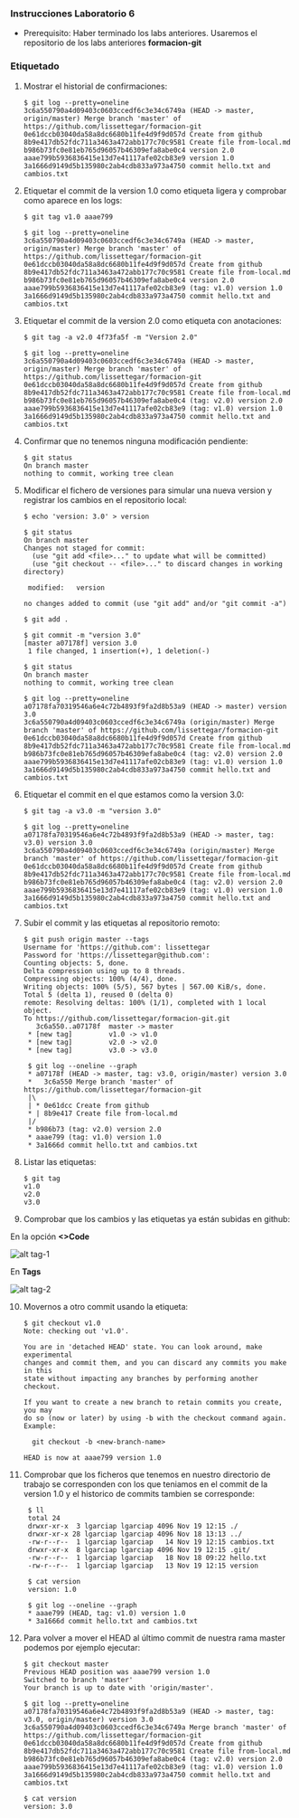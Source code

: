 ### Instrucciones Laboratorio 6

* Prerequisito: Haber terminado los labs anteriores. Usaremos el repositorio de los labs anteriores **formacion-git**

### Etiquetado

1. Mostrar el historial de confirmaciones:

       $ git log --pretty=oneline
       3c6a550790a4d09403c0603ccedf6c3e34c6749a (HEAD -> master, origin/master) Merge branch 'master' of https://github.com/lissettegar/formacion-git
       0e61dccb03040da58a8dc6680b11fe4d9f9d057d Create from github
       8b9e417db52fdc711a3463a472abb177c70c9581 Create file from-local.md
       b986b73fc0e81eb765d96057b46309efa8abe0c4 version 2.0
       aaae799b5936836415e13d7e41117afe02cb83e9 version 1.0
       3a1666d9149d5b135980c2ab4cdb833a973a4750 commit hello.txt and cambios.txt

2. Etiquetar el commit de la version 1.0 como etiqueta ligera y comprobar como aparece en los logs:

       $ git tag v1.0 aaae799

       $ git log --pretty=oneline
       3c6a550790a4d09403c0603ccedf6c3e34c6749a (HEAD -> master, origin/master) Merge branch 'master' of https://github.com/lissettegar/formacion-git
       0e61dccb03040da58a8dc6680b11fe4d9f9d057d Create from github
       8b9e417db52fdc711a3463a472abb177c70c9581 Create file from-local.md
       b986b73fc0e81eb765d96057b46309efa8abe0c4 version 2.0
       aaae799b5936836415e13d7e41117afe02cb83e9 (tag: v1.0) version 1.0
       3a1666d9149d5b135980c2ab4cdb833a973a4750 commit hello.txt and cambios.txt

3. Etiquetar el commit de la version 2.0 como etiqueta con anotaciones:

       $ git tag -a v2.0 4f73fa5f -m "Version 2.0"

       $ git log --pretty=oneline
       3c6a550790a4d09403c0603ccedf6c3e34c6749a (HEAD -> master, origin/master) Merge branch 'master' of https://github.com/lissettegar/formacion-git
       0e61dccb03040da58a8dc6680b11fe4d9f9d057d Create from github
       8b9e417db52fdc711a3463a472abb177c70c9581 Create file from-local.md
       b986b73fc0e81eb765d96057b46309efa8abe0c4 (tag: v2.0) version 2.0
       aaae799b5936836415e13d7e41117afe02cb83e9 (tag: v1.0) version 1.0
       3a1666d9149d5b135980c2ab4cdb833a973a4750 commit hello.txt and cambios.txt

4. Confirmar que no tenemos ninguna modificación pendiente:

       $ git status
       On branch master
       nothing to commit, working tree clean

5. Modificar el fichero de versiones para simular una nueva version y registrar los cambios en el repositorio local:

       $ echo 'version: 3.0' > version

       $ git status
       On branch master
       Changes not staged for commit:
         (use "git add <file>..." to update what will be committed)
         (use "git checkout -- <file>..." to discard changes in working directory)

       	modified:   version

       no changes added to commit (use "git add" and/or "git commit -a")

       $ git add .

       $ git commit -m "version 3.0"
       [master a07178f] version 3.0
        1 file changed, 1 insertion(+), 1 deletion(-)

       $ git status
       On branch master
       nothing to commit, working tree clean

       $ git log --pretty=oneline
       a07178fa70319546a6e4c72b4893f9fa2d8b53a9 (HEAD -> master) version 3.0
       3c6a550790a4d09403c0603ccedf6c3e34c6749a (origin/master) Merge branch 'master' of https://github.com/lissettegar/formacion-git
       0e61dccb03040da58a8dc6680b11fe4d9f9d057d Create from github
       8b9e417db52fdc711a3463a472abb177c70c9581 Create file from-local.md
       b986b73fc0e81eb765d96057b46309efa8abe0c4 (tag: v2.0) version 2.0
       aaae799b5936836415e13d7e41117afe02cb83e9 (tag: v1.0) version 1.0
       3a1666d9149d5b135980c2ab4cdb833a973a4750 commit hello.txt and cambios.txt

6. Etiquetar el commit en el que estamos como la version 3.0:

       $ git tag -a v3.0 -m "version 3.0"

       $ git log --pretty=oneline
       a07178fa70319546a6e4c72b4893f9fa2d8b53a9 (HEAD -> master, tag: v3.0) version 3.0
       3c6a550790a4d09403c0603ccedf6c3e34c6749a (origin/master) Merge branch 'master' of https://github.com/lissettegar/formacion-git
       0e61dccb03040da58a8dc6680b11fe4d9f9d057d Create from github
       8b9e417db52fdc711a3463a472abb177c70c9581 Create file from-local.md
       b986b73fc0e81eb765d96057b46309efa8abe0c4 (tag: v2.0) version 2.0
       aaae799b5936836415e13d7e41117afe02cb83e9 (tag: v1.0) version 1.0
       3a1666d9149d5b135980c2ab4cdb833a973a4750 commit hello.txt and cambios.txt

7. Subir el commit y las etiquetas al repositorio remoto:

       $ git push origin master --tags
       Username for 'https://github.com': lissettegar
       Password for 'https://lissettegar@github.com':
       Counting objects: 5, done.
       Delta compression using up to 8 threads.
       Compressing objects: 100% (4/4), done.
       Writing objects: 100% (5/5), 567 bytes | 567.00 KiB/s, done.
       Total 5 (delta 1), reused 0 (delta 0)
       remote: Resolving deltas: 100% (1/1), completed with 1 local object.
       To https://github.com/lissettegar/formacion-git.git
          3c6a550..a07178f  master -> master
        * [new tag]         v1.0 -> v1.0
        * [new tag]         v2.0 -> v2.0
        * [new tag]         v3.0 -> v3.0

        $ git log --oneline --graph
        * a07178f (HEAD -> master, tag: v3.0, origin/master) version 3.0
        *   3c6a550 Merge branch 'master' of https://github.com/lissettegar/formacion-git
        |\  
        | * 0e61dcc Create from github
        * | 8b9e417 Create file from-local.md
        |/  
        * b986b73 (tag: v2.0) version 2.0
        * aaae799 (tag: v1.0) version 1.0
        * 3a1666d commit hello.txt and cambios.txt

8. Listar las etiquetas:

       $ git tag
       v1.0
       v2.0
       v3.0


9. Comprobar que los cambios y las etiquetas ya están subidas en github:

En la opción **<>Code**

![alt tag-1][tag-1]

[tag-1]: ../imagenes/tag-1.png

En **Tags**

![alt tag-2][tag-2]

[tag-2]: ../imagenes/tag-2.png

10. Movernos a otro commit usando la etiqueta:

        $ git checkout v1.0
        Note: checking out 'v1.0'.

        You are in 'detached HEAD' state. You can look around, make experimental
        changes and commit them, and you can discard any commits you make in this
        state without impacting any branches by performing another checkout.

        If you want to create a new branch to retain commits you create, you may
        do so (now or later) by using -b with the checkout command again. Example:

          git checkout -b <new-branch-name>

        HEAD is now at aaae799 version 1.0

11. Comprobar que los ficheros que tenemos en nuestro directorio de trabajo se corresponden con los que teniamos en el commit de la version 1.0 y el historico de commits tambien se corresponde:

         $ ll
         total 24
         drwxr-xr-x  3 lgarciap lgarciap 4096 Nov 19 12:15 ./
         drwxr-xr-x 28 lgarciap lgarciap 4096 Nov 18 13:13 ../
         -rw-r--r--  1 lgarciap lgarciap   14 Nov 19 12:15 cambios.txt
         drwxr-xr-x  8 lgarciap lgarciap 4096 Nov 19 12:15 .git/
         -rw-r--r--  1 lgarciap lgarciap   18 Nov 18 09:22 hello.txt
         -rw-r--r--  1 lgarciap lgarciap   13 Nov 19 12:15 version

         $ cat version
         version: 1.0

         $ git log --oneline --graph
         * aaae799 (HEAD, tag: v1.0) version 1.0
         * 3a1666d commit hello.txt and cambios.txt

12. Para volver a mover el HEAD al último commit de nuestra rama master podemos por ejemplo ejecutar:

        $ git checkout master
        Previous HEAD position was aaae799 version 1.0
        Switched to branch 'master'
        Your branch is up to date with 'origin/master'.

        $ git log --pretty=oneline
        a07178fa70319546a6e4c72b4893f9fa2d8b53a9 (HEAD -> master, tag: v3.0, origin/master) version 3.0
        3c6a550790a4d09403c0603ccedf6c3e34c6749a Merge branch 'master' of https://github.com/lissettegar/formacion-git
        0e61dccb03040da58a8dc6680b11fe4d9f9d057d Create from github
        8b9e417db52fdc711a3463a472abb177c70c9581 Create file from-local.md
        b986b73fc0e81eb765d96057b46309efa8abe0c4 (tag: v2.0) version 2.0
        aaae799b5936836415e13d7e41117afe02cb83e9 (tag: v1.0) version 1.0
        3a1666d9149d5b135980c2ab4cdb833a973a4750 commit hello.txt and cambios.txt

        $ cat version
        version: 3.0
